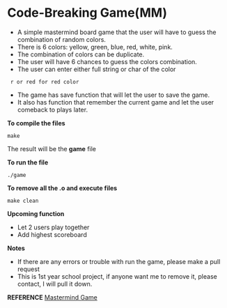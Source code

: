 # Code-Breaking Game(MM)
- A simple mastermind board game that the user will have to guess the combination of random colors. 
- There is 6 colors: yellow, green, blue, red, white, pink. 
- The combination of colors can be duplicate. 
- The user will have 6 chances to guess the colors combination.
- The user can enter either full string or char of the color
```
 r or red for red color
```

- The game has save function that will let the user to save the game. 
- It also has function that remember the current game and let the user comeback to plays later.

**To compile the files**
```
make
```

The result will be the **game** file 

**To run the file**
```
./game
```

**To remove all the .o and execute files**
```
make clean
```

**Upcoming function**
- Let 2 users play together
- Add highest scoreboard

**Notes**
- If there are any errors or trouble with run the game, please make a pull request
- This is 1st year school project, if anyone want me to remove it, please contact, I will pull it down.

**REFERENCE**
[Mastermind Game](https://en.wikipedia.org/wiki/Mastermind_(board_game))
